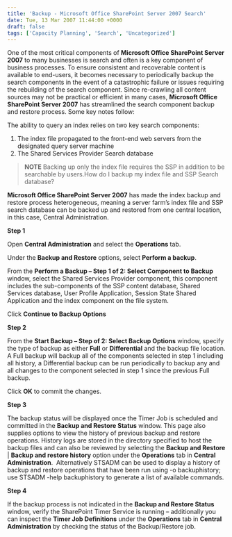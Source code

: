 ```yaml
---
title: 'Backup - Microsoft Office SharePoint Server 2007 Search'
date: Tue, 13 Mar 2007 11:44:00 +0000
draft: false
tags: ['Capacity Planning', 'Search', 'Uncategorized']
---
```


One of the most critical components of **Microsoft Office SharePoint Server 2007** to many businesses is search and often is a key component of business processes. To ensure consistent and recoverable content is available to end-users, it becomes necessary to periodically backup the search components in the event of a catastrophic failure or issues requiring the rebuilding of the search component. Since re-crawling all content sources may not be practical or efficient in many cases, **Microsoft Office SharePoint Server 2007** has streamlined the search component backup and restore process. Some key notes follow:

The ability to query an index relies on two key search components:

1.  The index file propagated to the front-end web servers from the designated query server machine
2.  The Shared Services Provider Search database

> **NOTE** Backing up only the index file requires the SSP in addition to be searchable by users.How do I backup my index file and SSP Search database?

**Microsoft Office SharePoint Server 2007** has made the index backup and restore process heterogeneous, meaning a server farm’s index file and SSP search database can be backed up and restored from one central location, in this case, Central Administration.

**Step 1**

Open **Central Administration** and select the **Operations** tab.

Under the **Backup and Restore** options, select **Perform a backup**.

From the **Perform a Backup – Step 1 of 2: Select Component to Backup** window, select the Shared Services Provider component, this component includes the sub-components of the SSP content database, Shared Services database, User Profile Application, Session State Shared Application and the index component on the file system.

Click **Continue to Backup Options**

**Step 2**

From the **Start Backup – Step of 2: Select Backup Options** window, specify the type of backup as either **Full** or **Differential** and the backup file location. A Full backup will backup all of the components selected in step 1 including all history, a Differential backup can be run periodically to backup any and all changes to the component selected in step 1 since the previous Full backup.

Click **OK** to commit the changes.

**Step 3**

The backup status will be displayed once the Timer Job is scheduled and committed in the **Backup and Restore Status** window. This page also supplies options to view the history of previous backup and restore operations. History logs are stored in the directory specified to host the backup files and can also be reviewed by selecting the **Backup and Restore** | **Backup and restore history** option under the **Operations** tab in **Central Administration**.  Alternatively STSADM can be used to display a history of backup and restore operations that have been run using -o backuphistory; use STSADM -help backuphistory to generate a list of available commands.

**Step 4**

If the backup process is not indicated in the **Backup and Restore Status** window, verify the SharePoint Timer Service is running – additionally you can inspect the **Timer Job Definitions** under the **Operations** tab in **Central Administration** by checking the status of the Backup/Restore job.